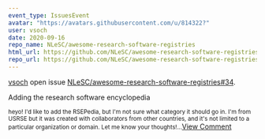```yaml
---
event_type: IssuesEvent
avatar: "https://avatars.githubusercontent.com/u/814322?"
user: vsoch
date: 2020-09-16
repo_name: NLeSC/awesome-research-software-registries
html_url: https://github.com/NLeSC/awesome-research-software-registries/issues/34
repo_url: https://github.com/NLeSC/awesome-research-software-registries
---
```


<a href='https://github.com/vsoch' target='_blank'>vsoch</a> open issue <a href='https://github.com/NLeSC/awesome-research-software-registries/issues/34' target='_blank'>NLeSC/awesome-research-software-registries#34</a>.

<p>Adding the research software encyclopedia</p><small>heyo! I'd like to add the RSEPedia, but I'm not sure what category it should go in. I'm from USRSE but it was created with collaborators from other countries, and it's not limited to a particular organization or domain. Let me know your thoughts!...</small><a href='https://github.com/NLeSC/awesome-research-software-registries/issues/34' target='_blank'>View Comment</a>